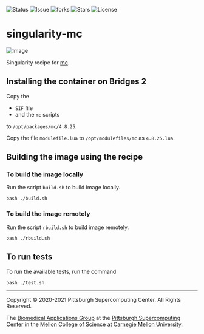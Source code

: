 ![Status](https://github.com/pscedu/singularity-mc/actions/workflows/main.yml/badge.svg)
![Issue](https://img.shields.io/github/issues/pscedu/singularity-mc)
![forks](https://img.shields.io/github/forks/pscedu/singularity-mc)
![Stars](https://img.shields.io/github/stars/pscedu/singularity-mc)
![License](https://img.shields.io/github/license/pscedu/singularity-mc)

# singularity-mc
![Image](https://upload.wikimedia.org/wikipedia/commons/9/9b/Midnight_Commander_4.7.0.9_on_Ubuntu_11.04.png)

Singularity recipe for [mc](https://github.com/sandialabs/mc).

## Installing the container on Bridges 2
Copy the

* `SIF` file
* and the `mc` scripts

to `/opt/packages/mc/4.8.25`.

Copy the file `modulefile.lua` to `/opt/modulefiles/mc` as `4.8.25.lua`.

## Building the image using the recipe
### To build the image locally
Run the script `build.sh` to build image locally.

```
bash ./build.sh
```

### To build the image remotely
Run the script `rbuild.sh` to build image remotely.

```
bash ./rbuild.sh
```

## To run tests
To run the available tests, run the command

```
bash ./test.sh
```

---
Copyright © 2020-2021 Pittsburgh Supercomputing Center. All Rights Reserved.

The [Biomedical Applications Group](https://www.psc.edu/biomedical-applications/) at the [Pittsburgh Supercomputing
Center](http://www.psc.edu) in the [Mellon College of Science](https://www.cmu.edu/mcs/) at [Carnegie Mellon University](http://www.cmu.edu).
